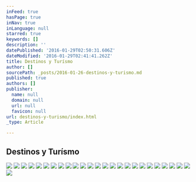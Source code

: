 ```yaml
---
inFeed: true
hasPage: true
inNav: true
inLanguage: null
starred: true
keywords: []
description: ''
datePublished: '2016-01-29T02:50:31.606Z'
dateModified: '2016-01-29T02:41:41.262Z'
title: Destinos y Turísmo
author: []
sourcePath: _posts/2016-01-26-destinos-y-turismo.md
published: true
authors: []
publisher:
  name: null
  domain: null
  url: null
  favicon: null
url: destinos-y-turismo/index.html
_type: Article

---
```

## Destinos y Turísmo
![](https://s3-us-west-2.amazonaws.com/the-grid-img/p/3e787130e286c8a4f27c0147227b590e76d7e787.jpg)
![](https://s3-us-west-2.amazonaws.com/the-grid-img/p/7b269acae73bf6b6cf224f717ede3256f1b6f011.jpg)
![](https://s3-us-west-2.amazonaws.com/the-grid-img/p/be0d67a0b3c9a180867ce104a54b214c9ad2ab22.jpg)
![](https://s3-us-west-2.amazonaws.com/the-grid-img/p/e3ed05125f3989211fc9e74860b8cbf62a2553d4.jpg)
![](https://s3-us-west-2.amazonaws.com/the-grid-img/p/af4307cce7a42db0972f63eed4f2bb2a9835ac13.jpg)
![](https://s3-us-west-2.amazonaws.com/the-grid-img/p/586ee9daa8e9458ef0e8b668aa2330b3222dc0bd.jpg)
![](https://s3-us-west-2.amazonaws.com/the-grid-img/p/7fd5cbe1a3d8be732eb0fec1916de876c5f6212a.jpg)
![](https://s3-us-west-2.amazonaws.com/the-grid-img/p/537381a5062490de0d6a363a7452fbc5780f0d3e.jpg)
![](https://s3-us-west-2.amazonaws.com/the-grid-img/p/b2a9d13c41dc69b164467fde5de192551d61c967.jpg)
![](https://s3-us-west-2.amazonaws.com/the-grid-img/p/2fe4d2037e7394d9994c03782dbc3b33690db4b3.jpg)
![](https://s3-us-west-2.amazonaws.com/the-grid-img/p/f6269a37d1dc87074c150f1e783890111d701b40.jpg)
![](https://s3-us-west-2.amazonaws.com/the-grid-img/p/566e0c12b2d04b3328a92ed396cbd3aab3967608.jpg)
![](https://s3-us-west-2.amazonaws.com/the-grid-img/p/89140d6ed2f8339db87a3a334a285eba13d287d1.jpg)
![](https://s3-us-west-2.amazonaws.com/the-grid-img/p/32f096b51d4ea04a32cbf6efbcb4f104275719e9.jpg)
![](https://s3-us-west-2.amazonaws.com/the-grid-img/p/df76214defeb4ee479fe3256b50b3a87764488bb.jpg)
![](https://s3-us-west-2.amazonaws.com/the-grid-img/p/05ae8da45f1f5db59dd5a3fed9793fc5ab1e1cf5.jpg)
![](https://s3-us-west-2.amazonaws.com/the-grid-img/p/2bc4fda437671daea115c207026cb9c7f9c7fea8.jpg)
![](https://s3-us-west-2.amazonaws.com/the-grid-img/p/597b08ed98006dacf11d2c4ddd634096e506dd4e.jpg)
![](https://s3-us-west-2.amazonaws.com/the-grid-img/p/ff3635a80dbfa200e58984d5d9686766f9b6c80b.jpg)
![](https://s3-us-west-2.amazonaws.com/the-grid-img/p/f3e063a63191497851b8f2bb68b79b30ae9ab479.jpg)
![](https://s3-us-west-2.amazonaws.com/the-grid-img/p/695715ad914bd4bb2b392feff9e3184648573e6b.jpg)
![](https://s3-us-west-2.amazonaws.com/the-grid-img/p/f7b7721162cac1e109d7ce85759c716303c7c650.jpg)
![](https://s3-us-west-2.amazonaws.com/the-grid-img/p/d9eeb6a3f75edded035d5df2248e4cb7dcd3650d.jpg)
![](https://s3-us-west-2.amazonaws.com/the-grid-img/p/28a17dfce03918c23d5b4ffed4cabc0ff6164632.jpg)
![](https://s3-us-west-2.amazonaws.com/the-grid-img/p/10f4010caa47b610e89809ad501a894d320a28a4.jpg)
![](https://s3-us-west-2.amazonaws.com/the-grid-img/p/f40f792b890965bf0d17cb946a7f36593cf54431.jpg)